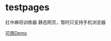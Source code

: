 # testpages
红中麻将训练器
静态网页，暂时只支持手机浏览器


[可用Demo](https://testpages-aw19tf6t-qwwangzai1.4everland.app/)
